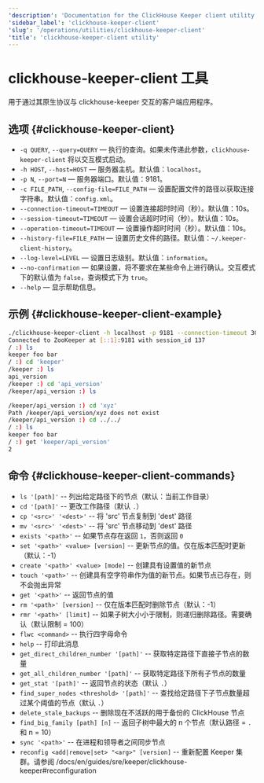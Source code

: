 ```yaml
---
'description': 'Documentation for the ClickHouse Keeper client utility'
'sidebar_label': 'clickhouse-keeper-client'
'slug': '/operations/utilities/clickhouse-keeper-client'
'title': 'clickhouse-keeper-client utility'
---
```





# clickhouse-keeper-client 工具

用于通过其原生协议与 clickhouse-keeper 交互的客户端应用程序。

## 选项 {#clickhouse-keeper-client}

-   `-q QUERY`, `--query=QUERY` — 执行的查询。如果未传递此参数，`clickhouse-keeper-client` 将以交互模式启动。
-   `-h HOST`, `--host=HOST` — 服务器主机。默认值：`localhost`。
-   `-p N`, `--port=N` — 服务器端口。默认值：9181。
-   `-c FILE_PATH`, `--config-file=FILE_PATH` — 设置配置文件的路径以获取连接字符串。默认值：`config.xml`。
-   `--connection-timeout=TIMEOUT` — 设置连接超时时间（秒）。默认值：10s。
-   `--session-timeout=TIMEOUT` — 设置会话超时时间（秒）。默认值：10s。
-   `--operation-timeout=TIMEOUT` — 设置操作超时时间（秒）。默认值：10s。
-   `--history-file=FILE_PATH` — 设置历史文件的路径。默认值：`~/.keeper-client-history`。
-   `--log-level=LEVEL` — 设置日志级别。默认值：`information`。
-   `--no-confirmation` — 如果设置，将不要求在某些命令上进行确认。交互模式下的默认值为 `false`，查询模式下为 `true`。
-   `--help` — 显示帮助信息。

## 示例 {#clickhouse-keeper-client-example}

```bash
./clickhouse-keeper-client -h localhost -p 9181 --connection-timeout 30 --session-timeout 30 --operation-timeout 30
Connected to ZooKeeper at [::1]:9181 with session_id 137
/ :) ls
keeper foo bar
/ :) cd 'keeper'
/keeper :) ls
api_version
/keeper :) cd 'api_version'
/keeper/api_version :) ls

/keeper/api_version :) cd 'xyz'
Path /keeper/api_version/xyz does not exist
/keeper/api_version :) cd ../../
/ :) ls
keeper foo bar
/ :) get 'keeper/api_version'
2
```

## 命令 {#clickhouse-keeper-client-commands}

-   `ls '[path]'` -- 列出给定路径下的节点（默认：当前工作目录）
-   `cd '[path]'` -- 更改工作路径（默认 `.`）
-   `cp '<src>' '<dest>'`  -- 将 'src' 节点复制到 'dest' 路径
-   `mv '<src>' '<dest>'`  -- 将 'src' 节点移动到 'dest' 路径
-   `exists '<path>'` -- 如果节点存在返回 `1`，否则返回 `0`
-   `set '<path>' <value> [version]` -- 更新节点的值。仅在版本匹配时更新（默认：-1）
-   `create '<path>' <value> [mode]` -- 创建具有设置值的新节点
-   `touch '<path>'` -- 创建具有空字符串作为值的新节点。如果节点已存在，则不会抛出异常
-   `get '<path>'` -- 返回节点的值
-   `rm '<path>' [version]` -- 仅在版本匹配时删除节点（默认：-1）
-   `rmr '<path>' [limit]` -- 如果子树大小小于限制，则递归删除路径。需要确认（默认限制 = 100）
-   `flwc <command>` -- 执行四字母命令
-   `help` -- 打印此消息
-   `get_direct_children_number '[path]'` -- 获取特定路径下直接子节点的数量
-   `get_all_children_number '[path]'` -- 获取特定路径下所有子节点的数量
-   `get_stat '[path]'` -- 返回节点的状态（默认 `.`）
-   `find_super_nodes <threshold> '[path]'` -- 查找给定路径下子节点数量超过某个阈值的节点（默认 `.`）
-   `delete_stale_backups` -- 删除现在不活跃的用于备份的 ClickHouse 节点
-   `find_big_family [path] [n]` -- 返回子树中最大的 n 个节点（默认路径 = `.` 和 n = 10）
-   `sync '<path>'` -- 在进程和领导者之间同步节点
-   `reconfig <add|remove|set> "<arg>" [version]` -- 重新配置 Keeper 集群。请参阅 /docs/en/guides/sre/keeper/clickhouse-keeper#reconfiguration

